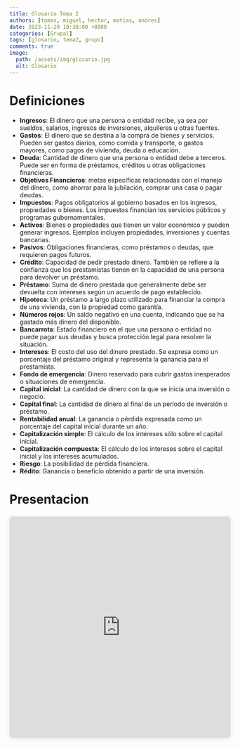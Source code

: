 ```yaml
---
title: Glosario Tema 2
authors: [tomas, miguel, hector, matias, andres]
date: 2023-11-20 10:30:00 +0800
categories: [Grupal]
tags: [glosario, tema2, grupo]
comments: true
image:
  path: /assets/img/glosario.jpg
  alt: Glosario
---
```


# Definiciones

- **Ingresos**: El dinero que una persona o entidad recibe, ya sea por sueldos, salarios, ingresos de inversiones, alquileres u otras fuentes.
- **Gastos**: El dinero que se destina a la compra de bienes y servicios. Pueden ser gastos diarios, como comida y transporte, o gastos mayores, como pagos de vivienda, deuda o educación.
- **Deuda**: Cantidad de dinero que una persona o entidad debe a terceros. Puede ser en forma de préstamos, créditos u otras obligaciones financieras.
- **Objetivos Financieros**: metas específicas relacionadas con el manejo del dinero, como ahorrar para la jubilación, comprar una casa o pagar deudas.
- **Impuestos**: Pagos obligatorios al gobierno basados en los ingresos, propiedades o bienes. Los impuestos financian los servicios públicos y programas gubernamentales.
- **Activos**: Bienes o propiedades que tienen un valor económico y pueden generar ingresos. Ejemplos incluyen propiedades, inversiones y cuentas bancarias.
- **Pasivos**: Obligaciones financieras, como préstamos o deudas, que requieren pagos futuros.
- **Crédito**: Capacidad de pedir prestado dinero. También se refiere a la confianza que los prestamistas tienen en la capacidad de una persona para devolver un préstamo.
- **Préstamo**: Suma de dinero prestada que generalmente debe ser devuelta con intereses según un acuerdo de pago establecido.
- **Hipoteca**: Un préstamo a largo plazo utilizado para financiar la compra de una vivienda, con la propiedad como garantía.
- **Números rojos**: Un saldo negativo en una cuenta, indicando que se ha gastado más dinero del disponible.
- **Bancarrota**: Estado financiero en el que una persona o entidad no puede pagar sus deudas y busca protección legal para resolver la situación.
- **Intereses**: El costo del uso del dinero prestado. Se expresa como un porcentaje del préstamo original y representa la ganancia para el prestamista.
- **Fondo de emergencia**: Dinero reservado para cubrir gastos inesperados o situaciones de emergencia.
- **Capital inicial**: La cantidad de dinero con la que se inicia una inversión o negocio.
- **Capital final**: La cantidad de dinero al final de un período de inversión o préstamo.
- **Rentabilidad anual**: La ganancia o pérdida expresada como un porcentaje del capital inicial durante un año.
- **Capitalización simple**: El cálculo de los intereses sólo sobre el capital inicial.
- **Capitalización compuesta**: El cálculo de los intereses sobre el capital inicial y los intereses acumulados.
- **Riesgo**: La posibilidad de pérdida financiera.
- **Rédito**: Ganancia o beneficio obtenido a partir de una inversión.

# Presentacion
<div style="position: relative; width: 100%; height: 0; padding-top: 100.0000%;
 padding-bottom: 0; box-shadow: 0 2px 8px 0 rgba(63,69,81,0.16); margin-top: 1.6em; margin-bottom: 0.9em; overflow: hidden;
 border-radius: 8px; will-change: transform;">
  <iframe loading="lazy" style="position: absolute; width: 100%; height: 100%; top: 0; left: 0; border: none; padding: 0;margin: 0;"
    src="https:&#x2F;&#x2F;www.canva.com&#x2F;design&#x2F;DAF1WZMDJ00&#x2F;view?embed" allowfullscreen="allowfullscreen" allow="fullscreen">
  </iframe>
</div>
<a href="https:&#x2F;&#x2F;www.canva.com&#x2F;design&#x2F;DAF1WZMDJ00&#x2F;view?utm_content=DAF1WZMDJ00&amp;utm_campaign=designshare&amp;utm_medium=embeds&amp;utm_source=link" target="_blank" rel="noopener">
